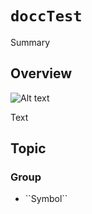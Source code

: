 # ``doccTest``

<!--@START_MENU_TOKEN@-->Summary<!--@END_MENU_TOKEN@-->

## Overview

![Alt text](testImg)
<!--@START_MENU_TOKEN@-->Text<!--@END_MENU_TOKEN@-->

## Topic

### <!--@START_MENU_TOKEN@-->Group<!--@END_MENU_TOKEN@-->

- <!--@START_MENU_TOKEN@-->``Symbol``<!--@END_MENU_TOKEN@-->
